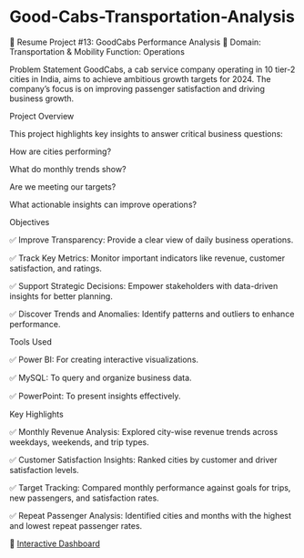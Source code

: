 # Good-Cabs-Transportation-Analysis

🌟 Resume Project #13: GoodCabs Performance Analysis 🌟
Domain: Transportation & Mobility
Function: Operations

Problem Statement
GoodCabs, a cab service company operating in 10 tier-2 cities in India, aims to achieve ambitious growth targets for 2024. The company’s focus is on improving passenger satisfaction and driving business growth.

Project Overview

This project highlights key insights to answer critical business questions:

How are cities performing?

What do monthly trends show?

Are we meeting our targets?

What actionable insights can improve operations?

Objectives

✅ Improve Transparency: Provide a clear view of daily business operations.

✅ Track Key Metrics: Monitor important indicators like revenue, customer satisfaction, and ratings.

✅ Support Strategic Decisions: Empower stakeholders with data-driven insights for better planning.

✅ Discover Trends and Anomalies: Identify patterns and outliers to enhance performance.

Tools Used

✅ Power BI: For creating interactive visualizations.

✅ MySQL: To query and organize business data.

✅ PowerPoint: To present insights effectively.

Key Highlights

✅ Monthly Revenue Analysis: Explored city-wise revenue trends across weekdays, weekends, and trip types.

✅ Customer Satisfaction Insights: Ranked cities by customer and driver satisfaction levels.

✅ Target Tracking: Compared monthly performance against goals for trips, new passengers, and satisfaction rates.

✅ Repeat Passenger Analysis: Identified cities and months with the highest and lowest repeat passenger rates.

🔗 [Interactive Dashboard](https://app.powerbi.com/view?r=eyJrIjoiZDc5MGZlYzQtYjAyMi00MzFhLWE0NWMtZWJiZGZkNjdjM2M0IiwidCI6ImM2ZTU0OWIzLTVmNDUtNDAzMi1hYWU5LWQ0MjQ0ZGM1YjJjNCJ9)  
